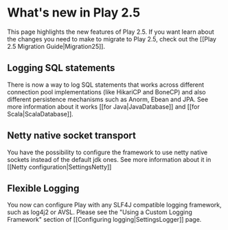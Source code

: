 <!--- Copyright (C) 2009-2015 Typesafe Inc. <http://www.typesafe.com> -->
# What's new in Play 2.5

This page highlights the new features of Play 2.5. If you want learn about the changes you need to make to migrate to Play 2.5, check out the [[Play 2.5 Migration Guide|Migration25]].

## Logging SQL statements

There is now a way to log SQL statements that works across different connection pool implementations (like HikariCP and BoneCP) and also different persistence mechanisms such as Anorm, Ebean and JPA. See more information about it works [[for Java|JavaDatabase]] and [[for Scala|ScalaDatabase]].

## Netty native socket transport

You have the possibility to configure the framework to use netty native sockets instead of the default jdk ones.
See more information about it in [[Netty configuration|SettingsNetty]]

## Flexible Logging

You now can configure Play with any SLF4J compatible logging framework, such as log4j2 or AVSL.  Please see the "Using a Custom Logging Framework" section of [[Configuring logging|SettingsLogger]] page.
